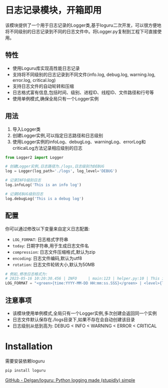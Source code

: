 # 日志记录模块，开箱即用

该模块提供了一个用于日志记录的Logger类,基于loguru二次开发，可以很方便地将不同级别的日志记录到不同的日志文件中。将Logger.py复制到工程下可直接使用。

## 特性

- 使用Loguru库实现高性能日志记录
- 支持将不同级别的日志记录到不同文件(info.log, debug.log, warning.log, error.log, critical.log)
- 支持日志文件的自动轮转和压缩
- 日志格式富有信息,包括时间、级别、进程ID、线程ID、文件路径和行号等
- 使用单例模式,确保全局只有一个Logger实例

## 用法

1. 导入Logger类
2. 创建Logger实例,可以指定日志路径和日志级别
3. 使用Logger实例的infoLog、debugLog、warningLog、errorLog和criticalLog方法记录相应级别的日志

```python
from Logger2 import Logger

# 创建Logger实例,日志路径为./logs,日志级别为DEBUG
log = Logger(log_path='./logs', log_level='DEBUG')

# 记录INFO级别日志
log.infoLog('This is an info log')

# 记录DEBUG级别日志 
log.debugLog('This is a debug log')
```

## 配置

你可以通过修改以下变量来自定义日志配置:

- `LOG_FORMAT`: 日志格式字符串
- `today`: 日期字符串,用于生成日志文件名
- `compression`: 日志文件压缩格式,默认为zip
- `encoding`: 日志文件编码,默认为utf8
- `rotation`: 日志文件轮转大小,默认为50MB

```python
# 例如,修改日志格式为:
# 2023-05-16 10:20:30.456 | INFO     | main:123 | helper.py:10 | This is a log message
LOG_FORMAT = "<green>{time:YYYY-MM-DD HH:mm:ss.SSS}</green> | <level>{level: <8}</level> | <cyan>{process.name}:{process.id}</cyan> | <yellow>{file.path}:{line}</yellow> | {message}"
```

## 注意事项

- 该模块使用单例模式,全局只有一个Logger实例,多次创建会返回同一个实例
- 日志文件默认保存在./logs目录下,如果不存在会自动创建该目录
- 日志级别从低到高为: DEBUG < INFO < WARNING < ERROR < CRITICAL



# Installation

需要安装依赖loguru

```bash
pip install loguru
```

[GitHub - Delgan/loguru: Python logging made (stupidly) simple](https://github.com/Delgan/loguru)
